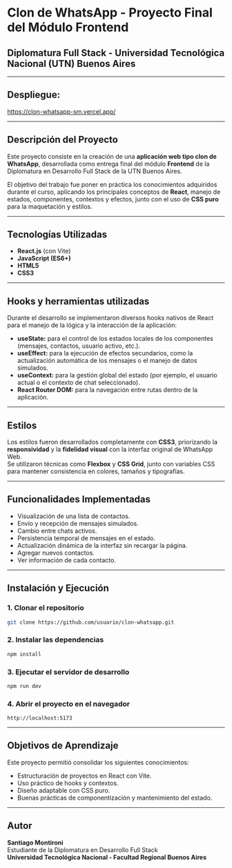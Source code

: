 # Clon de WhatsApp - Proyecto Final del Módulo Frontend  

## Diplomatura Full Stack - Universidad Tecnológica Nacional (UTN) Buenos Aires  

---

## Despliegue:

https://clon-whatsapp-sm.vercel.app/

---

## Descripción del Proyecto  

Este proyecto consiste en la creación de una **aplicación web tipo clon de WhatsApp**, desarrollada como entrega final del módulo **Frontend** de la Diplomatura en Desarrollo Full Stack de la UTN Buenos Aires.  

El objetivo del trabajo fue poner en práctica los conocimientos adquiridos durante el curso, aplicando los principales conceptos de **React**, manejo de estados, componentes, contextos y efectos, junto con el uso de **CSS puro** para la maquetación y estilos.  

---

## Tecnologías Utilizadas  

- **React.js** (con Vite)  
- **JavaScript (ES6+)**  
- **HTML5**  
- **CSS3**  

---

## Hooks y herramientas utilizadas 

Durante el desarrollo se implementaron diversos hooks nativos de React para el manejo de la lógica y la interacción de la aplicación:  

- **useState:** para el control de los estados locales de los componentes (mensajes, contactos, usuario activo, etc.).  
- **useEffect:** para la ejecución de efectos secundarios, como la actualización automática de los mensajes o el manejo de datos simulados.  
- **useContext:** para la gestión global del estado (por ejemplo, el usuario actual o el contexto de chat seleccionado).  
- **React Router DOM:** para la navegación entre rutas dentro de la aplicación.

---
 
## Estilos  

Los estilos fueron desarrollados completamente con **CSS3**, priorizando la **responsividad** y la **fidelidad visual** con la interfaz original de WhatsApp Web.  
Se utilizaron técnicas como **Flexbox** y **CSS Grid**, junto con variables CSS para mantener consistencia en colores, tamaños y tipografías.  

---

## Funcionalidades Implementadas  

- Visualización de una lista de contactos.  
- Envío y recepción de mensajes simulados.  
- Cambio entre chats activos.  
- Persistencia temporal de mensajes en el estado.  
- Actualización dinámica de la interfaz sin recargar la página.
- Agregar nuevos contactos.
- Ver información de cada contacto.

---

## Instalación y Ejecución  

### 1. Clonar el repositorio  
```bash
git clone https://github.com/usuario/clon-whatsapp.git
```

### 2. Instalar las dependencias  
```bash
npm install
```

### 3. Ejecutar el servidor de desarrollo  
```bash
npm run dev
```

### 4. Abrir el proyecto en el navegador  
```
http://localhost:5173
```

---

## Objetivos de Aprendizaje  

Este proyecto permitió consolidar los siguientes conocimientos:  

- Estructuración de proyectos en React con Vite.  
- Uso práctico de hooks y contextos.  
- Diseño adaptable con CSS puro.  
- Buenas prácticas de componentización y mantenimiento del estado.  

---

## Autor

**Santiago Montironi**  
Estudiante de la Diplomatura en Desarrollo Full Stack  
**Universidad Tecnológica Nacional - Facultad Regional Buenos Aires**
